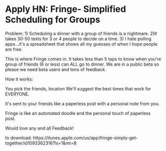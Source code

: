 # Apply HN: Fringe- Simplified Scheduling for Groups

Problem: 1) Scheduling a dinner with a group of friends is a nightmare. 2)It takes 30-50 texts for 3 or 4 people to decide on a time. 3) I hate polling apps...it&#x27;s a spreadsheet that shows all my guesses of when I hope people are free.<p>This is where Fringe comes in. It takes less than 5 taps to know when you&#x27;re group of friends (6 or less) can ALL go to dinner. We are in a public beta so please we need beta users and tons of feedback.<p>How it works:<p>You pick the friends, location
We&#x27;ll suggest the best times that work for EVERYONE.<p>It&#x27;s sent to your friends like a paperless post with a personal note from you.<p>Fringe is like an automated doodle and the personal touch of paperless post.<p>Would love any and all Feedback!<p>to download:
https:&#x2F;&#x2F;itunes.apple.com&#x2F;us&#x2F;app&#x2F;fringe-simply-get-together&#x2F;id1093362316?ls=1&amp;mt=8
